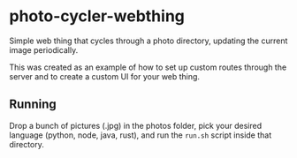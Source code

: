 # photo-cycler-webthing

Simple web thing that cycles through a photo directory, updating the current image periodically.

This was created as an example of how to set up custom routes through the server and to create a custom UI for your web thing.

## Running

Drop a bunch of pictures (.jpg) in the photos folder, pick your desired language (python, node, java, rust), and run the `run.sh` script inside that directory.
